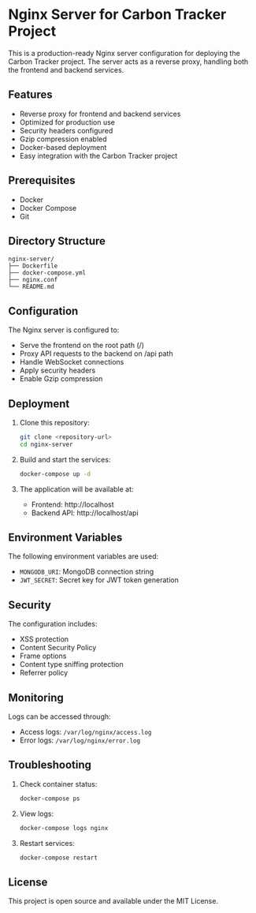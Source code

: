 # Nginx Server for Carbon Tracker Project

This is a production-ready Nginx server configuration for deploying the Carbon Tracker project. The server acts as a reverse proxy, handling both the frontend and backend services.

## Features

- Reverse proxy for frontend and backend services
- Optimized for production use
- Security headers configured
- Gzip compression enabled
- Docker-based deployment
- Easy integration with the Carbon Tracker project

## Prerequisites

- Docker
- Docker Compose
- Git

## Directory Structure

```
nginx-server/
├── Dockerfile
├── docker-compose.yml
├── nginx.conf
└── README.md
```

## Configuration

The Nginx server is configured to:
- Serve the frontend on the root path (/)
- Proxy API requests to the backend on /api path
- Handle WebSocket connections
- Apply security headers
- Enable Gzip compression

## Deployment

1. Clone this repository:
   ```bash
   git clone <repository-url>
   cd nginx-server
   ```

2. Build and start the services:
   ```bash
   docker-compose up -d
   ```

3. The application will be available at:
   - Frontend: http://localhost
   - Backend API: http://localhost/api

## Environment Variables

The following environment variables are used:
- `MONGODB_URI`: MongoDB connection string
- `JWT_SECRET`: Secret key for JWT token generation

## Security

The configuration includes:
- XSS protection
- Content Security Policy
- Frame options
- Content type sniffing protection
- Referrer policy

## Monitoring

Logs can be accessed through:
- Access logs: `/var/log/nginx/access.log`
- Error logs: `/var/log/nginx/error.log`

## Troubleshooting

1. Check container status:
   ```bash
   docker-compose ps
   ```

2. View logs:
   ```bash
   docker-compose logs nginx
   ```

3. Restart services:
   ```bash
   docker-compose restart
   ```

## License

This project is open source and available under the MIT License. 